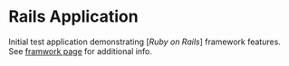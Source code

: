 # Rails Application

Initial test application demonstrating [*Ruby on Rails*] framework features. See [framwork page](http://www.rubyonrails.org) for additional info.